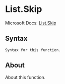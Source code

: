 ---
---

# List.Skip

Microsoft Docs: [List.Skip](https://docs.microsoft.com/en-us/powerquery-m/list-skip)

## Syntax

```
Syntax for this function.
```

## About

About this function.

